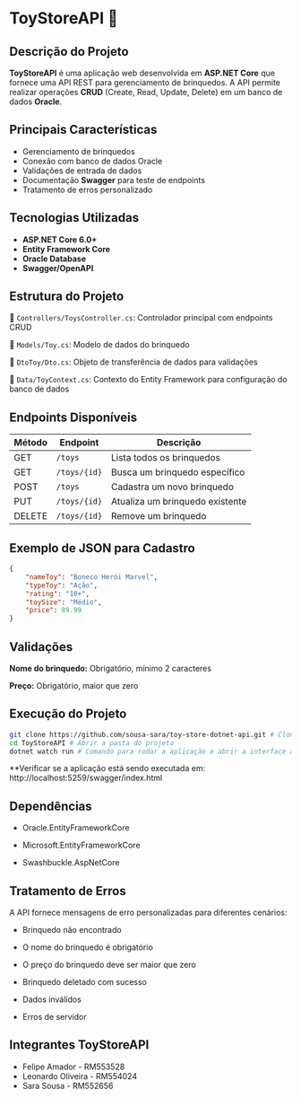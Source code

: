# ToyStoreAPI 🧸

## Descrição do Projeto  
**ToyStoreAPI** é uma aplicação web desenvolvida em **ASP.NET Core** que fornece uma API REST para gerenciamento de brinquedos. A API permite realizar operações **CRUD** (Create, Read, Update, Delete) em um banco de dados **Oracle**.  

## Principais Características  
- Gerenciamento de brinquedos  
- Conexão com banco de dados Oracle  
- Validações de entrada de dados  
- Documentação **Swagger** para teste de endpoints  
- Tratamento de erros personalizado  

## Tecnologias Utilizadas  
- **ASP.NET Core 6.0+**  
- **Entity Framework Core**  
- **Oracle Database**  
- **Swagger/OpenAPI**  

## Estrutura do Projeto  
📂 `Controllers/ToysController.cs`: Controlador principal com endpoints CRUD

📂 `Models/Toy.cs`: Modelo de dados do brinquedo

📂 `DtoToy/Dto.cs`: Objeto de transferência de dados para validações

📂 `Data/ToyContext.cs`: Contexto do Entity Framework para configuração do banco de dados

## Endpoints Disponíveis  

| Método | Endpoint     | Descrição                        |
|--------|------------|--------------------------------|
| GET    | `/toys`      | Lista todos os brinquedos     |
| GET    | `/toys/{id}` | Busca um brinquedo específico |
| POST   | `/toys`      | Cadastra um novo brinquedo    |
| PUT    | `/toys/{id}` | Atualiza um brinquedo existente |
| DELETE | `/toys/{id}` | Remove um brinquedo          |

## Exemplo de JSON para Cadastro  

```json
{
    "nameToy": "Boneco Herói Marvel",
    "typeToy": "Ação",
    "rating": "10+",
    "toySize": "Médio",
    "price": 89.99
}
```

## Validações
**Nome do brinquedo:** Obrigatório, mínimo 2 caracteres

**Preço:** Obrigatório, maior que zero

## Execução do Projeto
```bash
git clone https://github.com/sousa-sara/toy-store-dotnet-api.git # Clonar repositório
cd ToyStoreAPI # Abrir a pasta do projeto
dotnet watch run # Comando para rodar a aplicação e abrir a interface automaticamente
```
**Verificar se a aplicação está sendo executada em: http://localhost:5259/swagger/index.html

## Dependências
- Oracle.EntityFrameworkCore

- Microsoft.EntityFrameworkCore

- Swashbuckle.AspNetCore

## Tratamento de Erros
A API fornece mensagens de erro personalizadas para diferentes cenários:

- Brinquedo não encontrado

- O nome do brinquedo é obrigatório

- O preço do brinquedo deve ser maior que zero

- Brinquedo deletado com sucesso

- Dados inválidos

- Erros de servidor

## Integrantes ToyStoreAPI
- Felipe Amador - RM553528
- Leonardo Oliveira - RM554024
- Sara Sousa - RM552656
